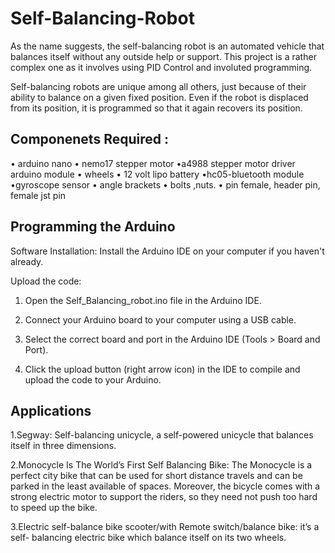 # Self-Balancing-Robot
As the name suggests, the self-balancing robot is an automated vehicle that balances itself without any outside help or support. This project is a rather complex one as it involves using PID Control and involuted programming. 

Self-balancing robots are unique among all others, just because of their ability to balance on a given fixed position. Even if the robot is displaced from its position, it is programmed so that it again recovers its position.
## Componenets Required :
• arduino nano
• nemo17 stepper motor •a4988 stepper motor driver arduino module
• wheels • 12 volt lipo battery •hc05-bluetooth module
•gyroscope sensor
• angle brackets
• bolts ,nuts. • pin female, header pin, female jst pin
## Programming the Arduino
Software Installation: Install the Arduino IDE on your computer if you haven't already.

Upload the code:

1. Open the Self_Balancing_robot.ino file in the Arduino IDE.
2. Connect your Arduino board to your computer using a USB cable.

3. Select the correct board and port in the Arduino IDE (Tools > Board and Port).

4. Click the upload button (right arrow icon) in the IDE to compile and upload the code to your Arduino.


## Applications
1.Segway: Self-balancing unicycle, a self-powered unicycle that balances itself in three dimensions.

2.Monocycle Is The World’s First Self Balancing Bike: The Monocycle is a perfect city bike that can be used for short distance travels and can
be parked in the least available of spaces. Moreover, the bicycle comes with a strong electric motor to support the riders, so they need not push too hard to speed up the bike.

3.Electric self-balance bike scooter/with Remote switch/balance bike: it’s a self- balancing electric bike which balance itself on its two wheels. 

